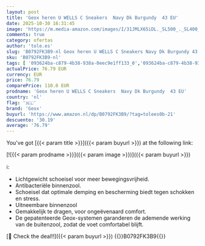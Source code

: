```yaml
---
layout: post
title: 'Geox heren U WELLS C Sneakers  Navy Dk Burgundy  43 EU'
date: 2025-10-30 16:31:45
image: 'https://m.media-amazon.com/images/I/31JMLX65iDL._SL500_._SL400_.jpg'
comments: true
category: ofertas
author: 'tole.es'
slug: 'B0792FK3B9-nl Geox heren U WELLS C Sneakers Navy Dk Burgundy 43 EU'
sku: 'B0792FK3B9-nl'
tags: [ '093624ba-c879-4b38-938a-0eec9e1ff133_0','093624ba-c879-4b38-938a-0eec9e1ff133_3601','Arborist Merchandising Root','Herenmode','Herenschoenen','Klassieke & modieuze herensneakers','Kleding, schoenen & sieraden','Kleding, schoenen en sieraden','New Arrivals','Self Service','Special Features Stores','geox','🇳🇱', ]
actualPrice: 76.79 EUR
currency: EUR
price: 76.79
comparePrice: 110.0 EUR
prodname: 'Geox heren U WELLS C Sneakers  Navy Dk Burgundy  43 EU'
country: 'nl'
flag: '🇳🇱'
brand: 'Geox'
buyurl: 'https://www.amazon.nl/dp/B0792FK3B9/?tag=tolees0b-21'
descuento: '30.19'
average: '76.79'
---
```


You've got [{{< param title >}}]({{< param buyurl >}}) at the following link:

[![{{< param prodname >}}]({{< param image >}})]({{< param buyurl >}})

ℹ️:

- Lichtgewicht schoeisel voor meer bewegingsvrijheid.
- Antibacteriële binnenzool.
- Schoeisel dat optimale demping en bescherming biedt tegen schokken en stress.
- Uitneembare binnenzool
- Gemakkelijk te dragen, voor ongeëvenaard comfort.
- De gepatenteerde Geox-systemen garanderen de ademende werking van de buitenzool, zodat de voet comfortabel blijft.

[🛒 Check the deal!!]({{< param buyurl >}})
{{<world>}}B0792FK3B9{{</world>}}
